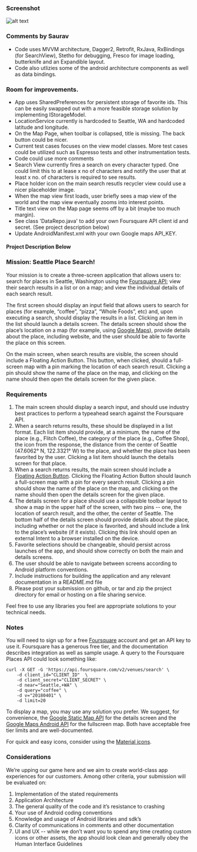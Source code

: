 
### Screenshot
![alt text](https://github.com/sauravrp/Places/blob/master/screenshots/places.gif)

### Comments by Saurav
* Code uses MVVM architecture, Dagger2, Retrofit, RxJava, RxBindings (for SearchView), Stetho for debugging, Fresco for image loading, butterknife and an Expandible layout.
* Code also utlizies some of the android architecture components as well as data bindings.

### Room for improvements.
* App uses SharedPreferences for persistent storage of favorite ids. This can be easily swapped out with a more feasible storage solution by implementing IStorageModel.
* LocationService currently is hardcoded to Seattle, WA and hardcoded latitude and longitude.
* On the Map Page, when toolbar is collapsed, title is missing. The back button could be nicer.
* Current test cases focuses on the view model classes. More test cases could be utilized such as Espresso tests and other instrumentation tests.
* Code could use more comments
* Search View currently fires a search on every character typed. One could limit this to at lease x no of characters and notify the user that at least x no. of characters is required to see results.
* Place holder icon on the main search resutls recycler view could use a nicer placeholder image.
* When the map view first loads, user briefly sees a map view of the world and the map view eventually zooms into interest points.
* Title text view on the Map page seems off by a bit (maybe too much margin).
* See class 'DataRepo.java' to add your own Foursquare API client id and secret. (See project description below) 
* Update AndroidManifest.xml with your own Google maps API_KEY.



#### Project Description Below

### Mission: Seattle Place Search!

Your mission is to create a three-screen application that allows users to: search for places in Seattle, Washington using the [Foursquare API](https://developer.foursquare.com/places-api); view their search results in a list or on a map; and view the individual details of each search result.

The first screen should display an input field that allows users to search for places (for example, “coffee”, “pizza”, “Whole Foods”, etc) and, upon executing a search, should display the results in a list. Clicking an item in the list should launch a details screen. The details screen should show the place’s location on a map (for example, using [Google Maps](https://developers.google.com/maps/documentation/static-maps/)), provide details about the place, including website, and the user should be able to favorite the place on this screen.

On the main screen, when search results are visible, the screen should include a Floating Action Button. This button, when clicked, should a full-screen map with a pin marking the location of each search result. Clicking a pin should show the name of the place on the map, and clicking on the name should then open the details screen for the given place.

### Requirements

1. The main screen should display a search input, and should use industry best practices to perform a typeahead search against the Foursquare API.
2. When a search returns results, these should be displayed in a list format. Each list item should provide, at a minimum, the name of the place (e.g., Flitch Coffee), the category of the place (e.g., Coffee Shop), the icon from the response, the distance from the center of Seattle (47.6062° N, 122.3321° W) to the place, and whether the place has been favorited by the user. Clicking a list item should launch the details screen for that place.
3. When a search returns results, the main screen should include a [Floating Action Button](https://developer.android.com/reference/android/support/design/widget/FloatingActionButton.html). Clicking the Floating Action Button should launch a full-screen map with a pin for every search result. Clicking a pin should show the name of the place on the map, and clicking on the name should then open the details screen for the given place.
4. The details screen for a place should use a collapsible toolbar layout to show a map in the upper half of the screen, with two pins -- one, the location of search result, and the other, the center of Seattle. The bottom half of the details screen should provide details about the place, including whether or not the place is favorited, and should include a link to the place’s website (if it exists). Clicking this link should open an external Intent to a browser installed on the device.
5. Favorite selections should be changeable, should persist across launches of the app, and should show correctly on both the main and details screens.
6. The user should be able to navigate between screens according to Android platform conventions.
7. Include instructions for building the application and any relevant documentation in a README.md file
8. Please post your submission on github, or tar and zip the project directory for email or hosting on a file sharing service.

Feel free to use any libraries you feel are appropriate solutions to your technical needs.

### Notes

You will need to sign up for a free [Foursquare](https://developer.foursquare.com/places-api) account and get an API key to use it. Foursquare has a generous free tier, and the documentation describes integration as well as sample usage. A query to the Foursquare Places API could look something like:

```
curl -X GET -G 'https://api.foursquare.com/v2/venues/search' \
    -d client_id="CLIENT_ID"  \
    -d client_secret="CLIENT_SECRET" \
    -d near="Seattle,+WA" \
    -d query="coffee" \
    -d v="20180401" \
    -d limit=20
```

To display a map, you may use any solution you prefer. We suggest, for convenience, the [Google Static Map API](https://developers.google.com/maps/documentation/static-maps/) for the details screen and the [Google Maps Android API](https://developers.google.com/maps/android/) for the fullscreen map. Both have acceptable free tier limits and are well-documented.

For quick and easy icons, consider using the [Material icons](https://material.io/icons/).

### Considerations

We’re upping our game here and we aim to create world-class app experiences for our customers. Among other criteria, your submission will be evaluated on:

1. Implementation of the stated requirements
2. Application Architecture
3. The general quality of the code and it’s resistance to crashing
4. Your use of Android coding conventions
5. Knowledge and usage of Android libraries and sdk’s
6. Clarity of communications in comments and other documentation
7. UI and UX -- while we don’t want you to spend any time creating custom icons or other assets, the app should look clean and generally obey the Human Interface Guidelines
